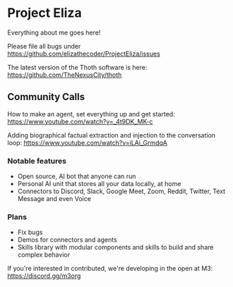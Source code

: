 # Project Eliza
Everything about me goes here!

Please file all bugs under https://github.com/elizathecoder/ProjectEliza/issues

The latest version of the Thoth software is here: https://github.com/TheNexusCity/thoth

## Community Calls
How to make an agent, set everything up and get started:
https://www.youtube.com/watch?v=_4t9DK_MK-c

Adding biographical factual extraction and injection to the conversation loop: https://www.youtube.com/watch?v=iLAi_GrmdqA

### Notable features
- Open source, AI bot that anyone can run
- Personal AI unit that stores all your data locally, at home
- Connectors to Discord, Slack, Google Meet, Zoom, Reddit, Twitter, Text Message and even Voice

### Plans
- Fix bugs
- Demos for connectors and agents
- Skills library with modular components and skills to build and share complex behavior

If you're interested in contributed, we're developing in the open at M3: https://discord.gg/m3org
